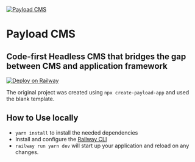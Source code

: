 [![Payload CMS](https://camo.githubusercontent.com/4b3ec65b23ca3888b43a57bc72a63066ed4051ca0c0d2eddd39ea8d440d51119/68747470733a2f2f636d732e7061796c6f6164636d732e636f6d2f6d656469612f7061796c6f61642d6769746875622d6865616465722e6a7067)](https://payloadcms.com/)

# Payload CMS

## Code-first Headless CMS that bridges the gap between CMS and application framework

[![Deploy on Railway](https://railway.app/button.svg)](https://railway.app/template/820m28?referralCode=ySCnWl)

The original project was created using `npx create-payload-app` and used the blank template.

## How to Use locally

- `yarn install` to install the needed dependencies
- Install and configure the [Railway CLI](https://docs.railway.app/develop/cli)
- `railway run yarn dev` will start up your application and reload on any changes.
